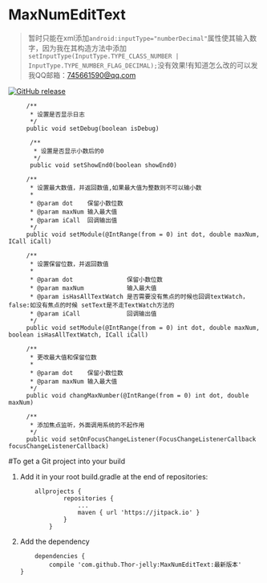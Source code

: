 # MaxNumEditText
> 暂时只能在xml添加`android:inputType="numberDecimal"`属性使其输入数字，因为我在其构造方法中添加`setInputType(InputType.TYPE_CLASS_NUMBER | InputType.TYPE_NUMBER_FLAG_DECIMAL);`没有效果!有知道怎么改的可以发我QQ邮箱：745661590@qq.com

[![GitHub release](https://img.shields.io/badge/release-1.1.9-green.svg)](https://github.com/Thor-jelly/MaxNumEditText/releases)

```
     /**
      * 设置是否显示日志
      */
     public void setDebug(boolean isDebug)

      /**
       * 设置是否显示小数后的0
       */
      public void setShowEnd0(boolean showEnd0)
     
     /**
      * 设置最大数值，并返回数值,如果最大值为整数则不可以输小数
      *
      * @param dot    保留小数位数
      * @param maxNum 输入最大值
      * @param iCall  回调输出值
      */
     public void setModule(@IntRange(from = 0) int dot, double maxNum, ICall iCall) 
     
     /**
      * 设置保留位数，并返回数值
      *
      * @param dot               保留小数位数
      * @param maxNum            输入最大值
      * @param isHasAllTextWatch 是否需要没有焦点的时候也回调textWatch，false:如没有焦点的时候 setText是不走TextWatch方法的
      * @param iCall             回调输出值
      */
     public void setModule(@IntRange(from = 0) int dot, double maxNum, boolean isHasAllTextWatch, ICall iCall) 
     
     /**
      * 更改最大值和保留位数
      *
      * @param dot    保留小数位数
      * @param maxNum 输入最大值
      */
     public void changMaxNumber(@IntRange(from = 0) int dot, double maxNum)
     
     /**
      * 添加焦点监听，外面调用系统的不起作用
      */
     public void setOnFocusChangeListener(FocusChangeListenerCallback focusChangeListenerCallback)
```

#To get a Git project into your build
1. Add it in your root build.gradle at the end of repositories:  

    ```
        allprojects {
        		repositories {
        			...
        			maven { url 'https://jitpack.io' }
        		}
        	}
    ```

2. Add the dependency

    ```
        dependencies {
	        compile 'com.github.Thor-jelly:MaxNumEditText:最新版本'
	}
    ```
